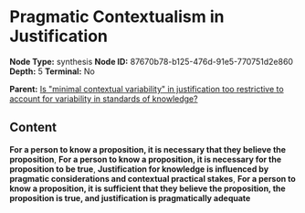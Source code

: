 # Pragmatic Contextualism in Justification

**Node Type:** synthesis
**Node ID:** 87670b78-b125-476d-91e5-770751d2e860
**Depth:** 5
**Terminal:** No

**Parent:** [Is "minimal contextual variability" in justification too restrictive to account for variability in standards of knowledge?](is-minimal-contextual-variability-in-justification-too-restrictive-to-account-for-variability-in-standards-of-knowledge-antithesis-1726643c-2571-46df-87de-35cf4c645e7b.md)

## Content

**For a person to know a proposition, it is necessary that they believe the proposition**, **For a person to know a proposition, it is necessary for the proposition to be true**, **Justification for knowledge is influenced by pragmatic considerations and contextual practical stakes**, **For a person to know a proposition, it is sufficient that they believe the proposition, the proposition is true, and justification is pragmatically adequate**
